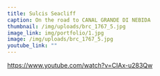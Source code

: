 ```yaml
---
title: Sulcis Seacliff
caption: On the road to CANAL GRANDE DI NEBIDA
thumbnail: /img/uploads/brc_1767_5.jpg
image_link: img/portfolio/1.jpg
image: /img/uploads/brc_1767_5.jpg
youtube_link: ""
---
```

https://www.youtube.com/watch?v=CIAx-u283Qw
